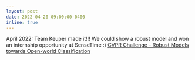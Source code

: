 ```yaml
---
layout: post
date: 2022-04-20 09:00:00-0400
inline: true
---
```


April 2022: Team Keuper made it!!!  We could show a robust model and won an internship opportunity  at SenseTime :)  [CVPR Challenge - Robust Models towards Open-world Classification](https://aisafety.sensetime.com/#/intro)
